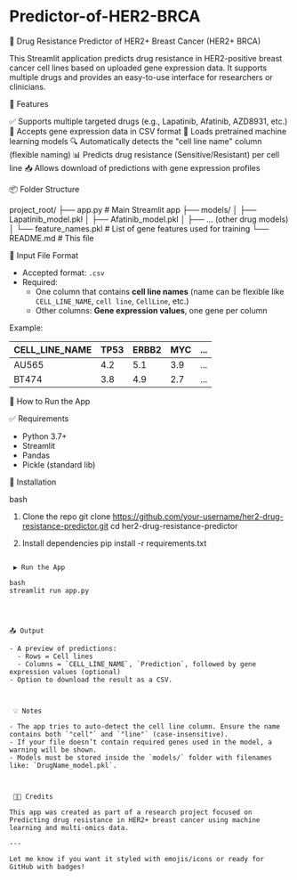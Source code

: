 # Predictor-of-HER2-BRCA


 🧬 Drug Resistance Predictor of HER2+ Breast Cancer (HER2+ BRCA)

This Streamlit application predicts drug resistance in HER2-positive breast cancer cell lines based on uploaded gene expression data. It supports multiple drugs and provides an easy-to-use interface for researchers or clinicians.

 🚀 Features

 ✅ Supports multiple targeted drugs (e.g., Lapatinib, Afatinib, AZD8931, etc.)
 📁 Accepts gene expression data in CSV format
 🧠 Loads pretrained machine learning models
 🔍 Automatically detects the "cell line name" column (flexible naming)
 📊 Predicts drug resistance (Sensitive/Resistant) per cell line
 📥 Allows download of predictions with gene expression profiles



 📦 Folder Structure

project_root/
├── app.py                 # Main Streamlit app
├── models/
│   ├── Lapatinib_model.pkl
│   ├── Afatinib_model.pkl
│   ├── ... (other drug models)
│   └── feature_names.pkl  # List of gene features used for training
└── README.md              # This file




 📄 Input File Format
 
- Accepted format: `.csv`
- Required:
  - One column that contains **cell line names** (name can be flexible like `CELL_LINE_NAME`, `cell line`, `CellLine`, etc.)
  - Other columns: **Gene expression values**, one gene per column

 Example:

| CELL_LINE_NAME | TP53  | ERBB2 | MYC   | ... |
|----------------|-------|-------|-------|-----|
| AU565          | 4.2   | 5.1   | 3.9   | ... |
| BT474          | 3.8   | 4.9   | 2.7   | ... |



🧪 How to Run the App

 ✅ Requirements

- Python 3.7+
- Streamlit
- Pandas
- Pickle (standard lib)

🔧 Installation

bash
 1. Clone the repo
git clone https://github.com/your-username/her2-drug-resistance-predictor.git
cd her2-drug-resistance-predictor

 2. Install dependencies
pip install -r requirements.txt
```

 ▶️ Run the App

bash
streamlit run app.py




📤 Output

- A preview of predictions:
  - Rows = Cell lines
  - Columns = `CELL_LINE_NAME`, `Prediction`, followed by gene expression values (optional)
- Option to download the result as a CSV.



 💡 Notes

- The app tries to auto-detect the cell line column. Ensure the name contains both `"cell"` and `"line"` (case-insensitive).
- If your file doesn’t contain required genes used in the model, a warning will be shown.
- Models must be stored inside the `models/` folder with filenames like: `DrugName_model.pkl`.



 👨‍🔬 Credits

This app was created as part of a research project focused on Predicting drug resistance in HER2+ breast cancer using machine learning and multi-omics data.

---

Let me know if you want it styled with emojis/icons or ready for GitHub with badges!
